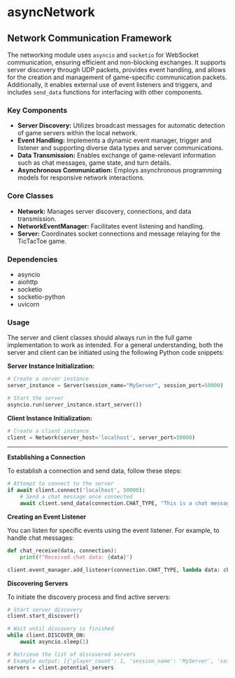 # asyncNetwork

## Network Communication Framework

The networking module uses `asyncio` and `socketio` for WebSocket communication, ensuring efficient and non-blocking exchanges. It supports server discovery through UDP packets, provides event handling, and allows for the creation and management of game-specific communication packets. Additionally, it enables external use of event listeners and triggers, and includes `send_data` functions for interfacing with other components.

### Key Components
- **Server Discovery:** Utilizes broadcast messages for automatic detection of game servers within the local network.
- **Event Handling:** Implements a dynamic event manager, trigger and listener and supporting diverse data types and server communications.
- **Data Transmission:** Enables exchange of game-relevant information such as chat messages, game state, and turn details.
- **Asynchronous Communication:** Employs asynchronous programming models for responsive network interactions.

### Core Classes
- **Network:** Manages server discovery, connections, and data transmission.
- **NetworkEventManager:** Facilitates event listening and handling.
- **Server:** Coordinates socket connections and message relaying for the TicTacToe game.


### Dependencies
- asyncio
- aiohttp
- socketio
- socketio-python
- uvicorn

### Usage
The server and client classes should always run in the full game implementation to work as intended. For a general understanding, both the server and client can be initiated using the following Python code snippets:

**Server Instance Initialization:**
```python
# Create a server instance
server_instance = Server(session_name="MyServer", session_port=50000)

# Start the server
asyncio.run(server_instance.start_server())
```

**Client Instance Initialization:**
```python
# Create a client instance
client = Network(server_host='localhost', server_port=50000)
```
---

**Establishing a Connection**

To establish a connection and send data, follow these steps:
```python
# Attempt to connect to the server
if await client.connect('localhost', 50000):
    # Send a chat message once connected
    await client.send_data(connection.CHAT_TYPE, "This is a chat message")
```

**Creating an Event Listener**

You can listen for specific events using the event listener. For example, to handle chat messages:
```python
def chat_receive(data, connection):
    print(f"Received chat data: {data}")

client.event_manager.add_listener(connection.CHAT_TYPE, lambda data: chat_receive(data, connection))

```

**Discovering Servers**

To initiate the discovery process and find active servers:

```python
# Start server discovery
client.start_discover()

# Wait until discovery is finished
while client.DISCOVER_ON:
    await asyncio.sleep(1)

# Retrieve the list of discovered servers
# Example output: [{'player_count': 1, 'session_name': 'MyServer', 'session_host': '127.0.0.1', 'session_port': 50000}]
servers = client.potential_servers
```